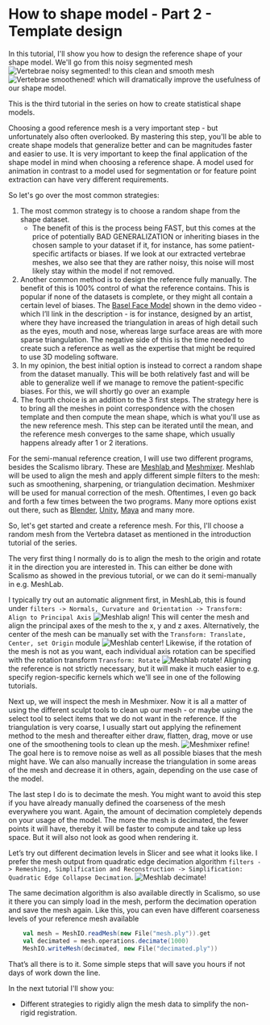 # How to shape model - Part 2 - Template design

In this tutorial, I'll show you how to design the reference shape of your shape model. We'll go from this noisy segmented mesh
![Vertebrae noisy segmented!](/img/vertebrae/verse024.png) to this clean and smooth mesh ![Vertebrae smoothened!](/img/vertebrae/verse024_registered.png) which will dramatically improve the usefulness of our shape model.

<!-- Hi and welcome to “Coding with Dennis” - my name is Dennis  -->
This is the third tutorial in the series on how to create statistical shape models. 

Choosing a good reference mesh is a very important step - but unfortunately also often overlooked. By mastering this step, you'll be able to create shape models that generalize better and can be magnitudes faster and easier to use. It is very important to keep the final application of the shape model in mind when choosing a reference shape. A model used for animation in contrast to a model used for segmentation or for feature point extraction can have very different requirements. 

So let's go over the most common strategies:
1. The most common strategy is to choose a random shape from the shape dataset.
    * The benefit of this is the process being FAST, but this comes at the price of potentially BAD GENERALIZATION or inheriting biases in the chosen sample to your dataset if it, for instance, has some patient-specific artifacts or biases. If we look at our extracted vertebrae meshes, we also see that they are rather noisy, this noise will most likely stay within the model if not removed.
2. Another common method is to design the reference fully manually. The benefit of this is 100% control of what the reference contains. This is popular if none of the datasets is complete, or they might all contain a certain level of biases. The [Basel Face Model](https://faces.dmi.unibas.ch/bfm/bfm2019.html) shown in the demo video - which I’ll link in the description - is for instance, designed by an artist, where they have increased the triangulation in areas of high detail such as the eyes, mouth and nose, whereas large surface areas are with more sparse triangulation. The negative side of this is the time needed to create such a reference as well as the expertise that might be required to use 3D modeling software.
3. In my opinion, the best initial option is instead to correct a random shape from the dataset manually. This will be both relatively fast and will be able to generalize well if we manage to remove the patient-specific biases. For this, we will shortly go over an example
4. The fourth choice is an addition to the 3 first steps. The strategy here is to bring all the meshes in point correspondence with the chosen template and then compute the mean shape, which is what you'll use as the new reference mesh. This step can be iterated until the mean, and the reference mesh converges to the same shape, which usually happens already after 1 or 2 iterations.

For the semi-manual reference creation, I will use two different programs, besides the Scalismo library. These are [Meshlab ](https://www.meshlab.net/)and [Meshmixer](https://meshmixer.com/). 
Meshlab will be used to align the mesh and apply different simple filters to the mesh: such as smoothening, sharpening, or triangulation decimation. 
Meshmixer will be used for manual correction of the mesh. Oftentimes, I even go back and forth a few times between the two programs. Many more options exist out there, such as [Blender](https://www.blender.org/), [Unity](https://unity.com/), [Maya](https://help.autodesk.com/view/MAYAUL/2024/ENU/) and many more.  

So, let's get started and create a reference mesh. For this, I'll choose a random mesh from the Vertebra dataset as mentioned in the introduction tutorial of the series.

The very first thing I normally do is to align the mesh to the origin and rotate it in the direction you are interested in. This can either be done with Scalismo as showed in the previous tutorial, or we can do it semi-manually in e.g. MeshLab. 

I typically try out an automatic alignment first, in MeshLab, this is found under `filters -> Normals, Curvature and Orientation -> Transform: Align to Principal Axis`
![Meshlab align!](/img/meshlab_align.png)
This will center the mesh and align the principal axes of the mesh to the x, y and z axes. 
Alternatively, the center of the mesh can be manually set with the `Transform: Translate, Center, set Origin` module
![Meshlab center!](/img/meshlab_center.png)
Likewise, if the rotation of the mesh is not as you want, each individual axis rotation can be specified with the rotation transform `Transform: Rotate`
![Meshlab rotate!](/img/meshlab_rotate.png)
Aligning the reference is not strictly necessary, but it will make it much easier to e.g. specify region-specific kernels which we'll see in one of the following tutorials. 

Next up, we will inspect the mesh in Meshmixer. Now it is all a matter of using the different sculpt tools to clean up our mesh - or maybe using the select tool to select items that we do not want in the reference. If the triangulation is very coarse, I usually start out applying the refinement method to the mesh and thereafter either draw, flatten, drag, move or use one of the smoothening tools to clean up the mesh.
![Meshmixer refine!](/img/meshmixer_refine.png)
The goal here is to remove noise as well as all possible biases that the mesh might have. We can also manually increase the triangulation in some areas of the mesh and decrease it in others, again, depending on the use case of the model.

The last step I do is to decimate the mesh. You might want to avoid this step if you have already manually defined the coarseness of the mesh everywhere you want.
Again, the amount of decimation completely depends on your usage of the model. The more the mesh is decimated, the fewer points it will have, thereby it will be faster to compute and take up less space. But it will also not look as good when rendering it.

Let’s try out different decimation levels in Slicer and see what it looks like. I prefer the mesh output from quadratic edge decimation algorithm `filters -> Remeshing, Simplification and Reconstruction -> Simplification: Quadratic Edge Collapse Decimation`. 
![Meshlab decimate!](/img/meshlab_decimate.png)

The same decimation algorithm is also available directly in Scalismo, so use it there you can simply load in the mesh, perform the decimation operation and save the mesh again. Like this, you can even have different coarseness levels of your reference mesh available
```scala
    val mesh = MeshIO.readMesh(new File("mesh.ply")).get
    val decimated = mesh.operations.decimate(1000)
    MeshIO.writeMesh(decimated, new File("decimated.ply"))
```

That’s all there is to it. Some simple steps that will save you hours if not days of work down the line.

In the next tutorial I'll show you:
* Different strategies to rigidly align the mesh data to simplify the non-rigid registration.

<!-- That was all for this video. Remember to give the video a like, comment below with your own shape model project and of course subscribe to the channel for more content like this.
See you in the next video! -->
